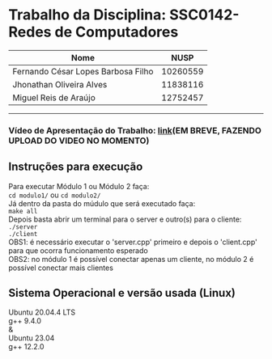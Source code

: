 # Trabalho da Disciplina: SSC0142-Redes de Computadores

| Nome                         | NUSP      |
| ---------------------------- | --------- |
| Fernando César Lopes Barbosa Filho | 10260559  |
| Jhonathan Oliveira Alves     | 11838116  |
| Miguel Reis de Araújo        | 12752457  |
----
### Vídeo de Apresentação do Trabalho: [link](https://drive.google.com/drive/folders/1Lh1GE10hBlpxeGKdZQGPPegrDHnYLezC?usp=sharing)(EM BREVE, FAZENDO UPLOAD DO VIDEO NO MOMENTO)
## Instruções para execução
Para executar Módulo 1 ou Módulo 2 faça: \
`cd modulo1/` ou `cd modulo2/` \
Já dentro da pasta do múdulo que será executado faça: \
`make all` \
Depois basta abrir um terminal para o server e outro(s) para o cliente: \
`./server` \
`./client` \
OBS1: é necessário executar o 'server.cpp' primeiro e depois o 'client.cpp' para que ocorra funcionamento esperado\
OBS2: no módulo 1 é possível conectar apenas um cliente, no módulo 2 é possível conectar mais clientes
## Sistema Operacional e versão usada (Linux)
Ubuntu 20.04.4 LTS \
g++ 9.4.0 \
& \
Ubuntu 23.04 \
g++ 12.2.0

